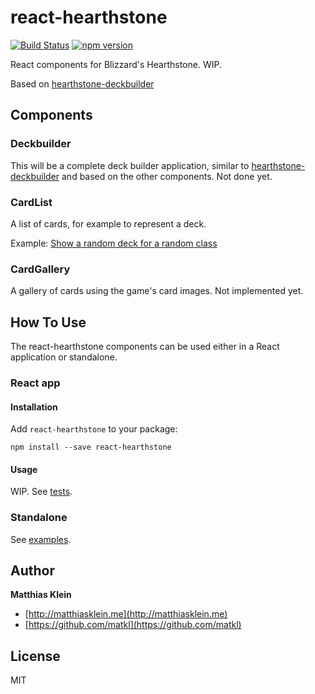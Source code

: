 react-hearthstone
=================

[![Build Status](https://travis-ci.org/matkl/react-hearthstone.svg?branch=master)](https://travis-ci.org/matkl/react-hearthstone)
[![npm version](http://img.shields.io/npm/v/react-hearthstone.svg?style=flat)](https://npmjs.org/package/react-hearthstone "View this project on npm")

React components for Blizzard's Hearthstone. WIP.

Based on [hearthstone-deckbuilder](https://github.com/matkl/hearthstone-deckbuilder)

## Components

### Deckbuilder

This will be a complete deck builder application, similar to [hearthstone-deckbuilder](https://github.com/matkl/hearthstone-deckbuilder) and based on the other components. Not done yet.

### CardList

A list of cards, for example to represent a deck.

Example: [Show a random deck for a random class](http://matkl.github.io/react-hearthstone/examples/components/CardList.html)

### CardGallery

A gallery of cards using the game's card images. Not implemented yet.

## How To Use

The react-hearthstone components can be used either in a React application or standalone.

### React app

#### Installation

Add `react-hearthstone` to your package:

```
npm install --save react-hearthstone
```

#### Usage

WIP. See [tests](tests/).

### Standalone

See [examples](examples/).

## Author

**Matthias Klein**

+ [http://matthiasklein.me](http://matthiasklein.me)
+ [https://github.com/matkl](https://github.com/matkl)

## License

MIT
